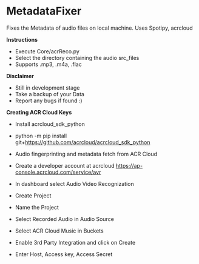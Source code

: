 #  MetadataFixer
Fixes the Metadata of audio files on local machine. Uses Spotipy, acrcloud

<b>Instructions</b>

- Execute Core/acrReco.py
- Select the directory containing the audio src_files
- Supports .mp3, .m4a, .flac

<b> Disclaimer</b>
- Still in development stage
- Take a backup of your Data
- Report any bugs if found :)


<b>Creating ACR Cloud Keys</b>
- Install acrcloud_sdk_python
- python -m pip install git+https://github.com/acrcloud/acrcloud_sdk_python

- Audio fingerprinting and metadata fetch from ACR Cloud
- Create a developer account at acrcloud https://ap-console.acrcloud.com/service/avr
- In dashboard select Audio Video Recognization
- Create Project
- Name the Project
- Select Recorded Audio in Audio Source
- Select ACR Cloud Music in Buckets
- Enable 3rd Party Integration and click on Create

- Enter Host, Access key, Access Secret
